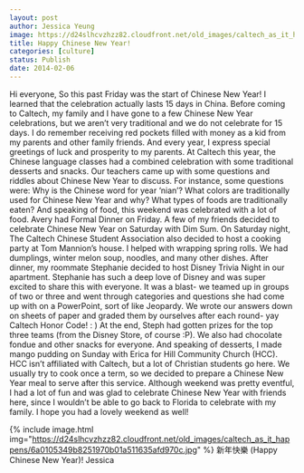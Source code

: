 ```yaml
---
layout: post
author: Jessica Yeung
image: https://d24slhcvzhzz82.cloudfront.net/old_images/caltech_as_it_happens/6a0105349b8251970b01a73d6eba6e970d.jpg
title: Happy Chinese New Year!
categories: [culture]
status: Publish
date: 2014-02-06
---
```


Hi everyone,
So this past Friday was the start of Chinese New Year! I learned that the celebration actually lasts 15 days in China. Before coming to Caltech, my family and I have gone to a few Chinese New Year celebrations, but we aren’t very traditional and we do not celebrate for 15 days. I do remember receiving red pockets filled with money as a kid from my parents and other family friends. And every year, I express special greetings of luck and prosperity to my parents. At Caltech this year, the Chinese language classes had a combined celebration with some traditional desserts and snacks. Our teachers came up with some questions and riddles about Chinese New Year to discuss. For instance, some questions were: Why is the Chinese word for year ‘nian’? What colors are traditionally used for Chinese New Year and why? What types of foods are traditionally eaten? And speaking of food, this weekend was celebrated with a lot of food. Avery had Formal Dinner on Friday. A few of my friends decided to celebrate Chinese New Year on Saturday with Dim Sum. On Saturday night, The Caltech Chinese Student Association also decided to host a cooking party at Tom Mannion’s house. I helped with wrapping spring rolls. We had dumplings, winter melon soup, noodles, and many other dishes. After dinner, my roommate Stephanie decided to host Disney Trivia Night in our apartment. Stephanie has such a deep love of Disney and was super excited to share this with everyone. It was a blast- we teamed up in groups of two or three and went through categories and questions she had come up with on a PowerPoint, sort of like Jeopardy. We wrote our answers down on sheets of paper and graded them by ourselves after each round- yay Caltech Honor Code! : ) At the end, Steph had gotten prizes for the top three teams (from the Disney Store, of course :P). We also had chocolate fondue and other snacks for everyone. And speaking of desserts, I made mango pudding on Sunday with Erica for Hill Community Church (HCC). HCC isn’t affiliated with Caltech, but a lot of Christian students go here. We usually try to cook once a term, so we decided to prepare a Chinese New Year meal to serve after this service. Although weekend was pretty eventful, I had a lot of fun and was glad to celebrate Chinese New Year with friends here, since I wouldn’t be able to go back to Florida to celebrate with my family. I hope you had a lovely weekend as well!

{% include image.html img="https://d24slhcvzhzz82.cloudfront.net/old_images/caltech_as_it_happens/6a0105349b8251970b01a511635afd970c.jpg" %}
新年快樂 (Happy Chinese New Year)!
Jessica
